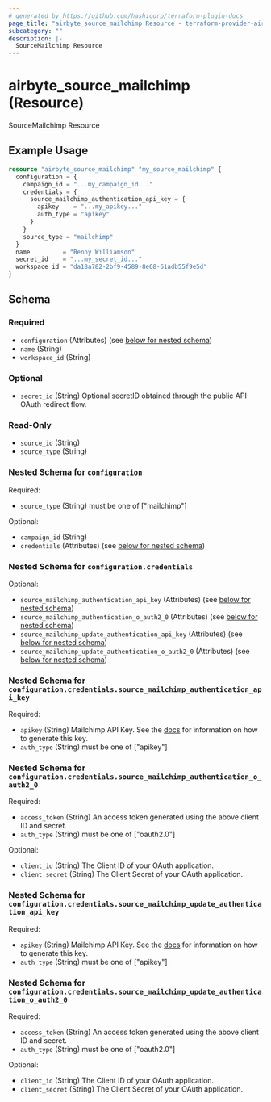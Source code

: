 ```yaml
---
# generated by https://github.com/hashicorp/terraform-plugin-docs
page_title: "airbyte_source_mailchimp Resource - terraform-provider-airbyte"
subcategory: ""
description: |-
  SourceMailchimp Resource
---
```


# airbyte_source_mailchimp (Resource)

SourceMailchimp Resource

## Example Usage

```terraform
resource "airbyte_source_mailchimp" "my_source_mailchimp" {
  configuration = {
    campaign_id = "...my_campaign_id..."
    credentials = {
      source_mailchimp_authentication_api_key = {
        apikey    = "...my_apikey..."
        auth_type = "apikey"
      }
    }
    source_type = "mailchimp"
  }
  name         = "Benny Williamson"
  secret_id    = "...my_secret_id..."
  workspace_id = "da18a782-2bf9-4589-8e68-61adb55f9e5d"
}
```

<!-- schema generated by tfplugindocs -->
## Schema

### Required

- `configuration` (Attributes) (see [below for nested schema](#nestedatt--configuration))
- `name` (String)
- `workspace_id` (String)

### Optional

- `secret_id` (String) Optional secretID obtained through the public API OAuth redirect flow.

### Read-Only

- `source_id` (String)
- `source_type` (String)

<a id="nestedatt--configuration"></a>
### Nested Schema for `configuration`

Required:

- `source_type` (String) must be one of ["mailchimp"]

Optional:

- `campaign_id` (String)
- `credentials` (Attributes) (see [below for nested schema](#nestedatt--configuration--credentials))

<a id="nestedatt--configuration--credentials"></a>
### Nested Schema for `configuration.credentials`

Optional:

- `source_mailchimp_authentication_api_key` (Attributes) (see [below for nested schema](#nestedatt--configuration--credentials--source_mailchimp_authentication_api_key))
- `source_mailchimp_authentication_o_auth2_0` (Attributes) (see [below for nested schema](#nestedatt--configuration--credentials--source_mailchimp_authentication_o_auth2_0))
- `source_mailchimp_update_authentication_api_key` (Attributes) (see [below for nested schema](#nestedatt--configuration--credentials--source_mailchimp_update_authentication_api_key))
- `source_mailchimp_update_authentication_o_auth2_0` (Attributes) (see [below for nested schema](#nestedatt--configuration--credentials--source_mailchimp_update_authentication_o_auth2_0))

<a id="nestedatt--configuration--credentials--source_mailchimp_authentication_api_key"></a>
### Nested Schema for `configuration.credentials.source_mailchimp_authentication_api_key`

Required:

- `apikey` (String) Mailchimp API Key. See the <a href="https://docs.airbyte.com/integrations/sources/mailchimp">docs</a> for information on how to generate this key.
- `auth_type` (String) must be one of ["apikey"]


<a id="nestedatt--configuration--credentials--source_mailchimp_authentication_o_auth2_0"></a>
### Nested Schema for `configuration.credentials.source_mailchimp_authentication_o_auth2_0`

Required:

- `access_token` (String) An access token generated using the above client ID and secret.
- `auth_type` (String) must be one of ["oauth2.0"]

Optional:

- `client_id` (String) The Client ID of your OAuth application.
- `client_secret` (String) The Client Secret of your OAuth application.


<a id="nestedatt--configuration--credentials--source_mailchimp_update_authentication_api_key"></a>
### Nested Schema for `configuration.credentials.source_mailchimp_update_authentication_api_key`

Required:

- `apikey` (String) Mailchimp API Key. See the <a href="https://docs.airbyte.com/integrations/sources/mailchimp">docs</a> for information on how to generate this key.
- `auth_type` (String) must be one of ["apikey"]


<a id="nestedatt--configuration--credentials--source_mailchimp_update_authentication_o_auth2_0"></a>
### Nested Schema for `configuration.credentials.source_mailchimp_update_authentication_o_auth2_0`

Required:

- `access_token` (String) An access token generated using the above client ID and secret.
- `auth_type` (String) must be one of ["oauth2.0"]

Optional:

- `client_id` (String) The Client ID of your OAuth application.
- `client_secret` (String) The Client Secret of your OAuth application.


